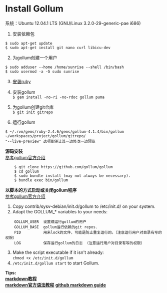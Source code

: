 # Install Gollum 
系统：Ubuntu 12.04.1 LTS (GNU/Linux 3.2.0-29-generic-pae i686)

1. 安装依赖包  
```
$ sudo apt-get update  
$ sudo apt-get install git nano curl libicu-dev  
```

2. 为gollum创建一个用户  
```
$ sudo adduser --home /home/sunrise --shell /bin/bash  
$ sudo usermod -a -G sudo sunrise  
```

3. [安装ruby](/it/server/wiki/install-ruby-by-rvm)  

4. 安装gollum  
`$ gem install -no-ri -no-rdoc gollum puma`

5. 为gollum创建git仓库  
`$ git init gitrepo`

6. 运行gollum  
```
$ ~/.rvm/gems/ruby-2.4.6/gems/gollum-4.1.4/bin/gollum ~/workspaces/project/gollum/gitrepo/  
"--live-preview" 选项能够让其一边修改一边预览
```

**源码安装**  
[参考gollum官方介绍](https://github.com/gollum/gollum)  
```
    $ git clone https://github.com/gollum/gollum
    $ cd gollum
    $ sudo bundle install (may not always be necessary).
    $ bundle exec bin/gollum
```

**以脚本的方式启动或关闭gollum程序**  
[参考gollum官方介绍](https://github.com/gollum/gollum/wiki/Gollum-as-a-service)  
1. Copy contrib/sysv-debian/init.d/gollum to /etc/init.d/ on your system.  
2. Adapt the GOLLUM_* variables to your needs: 
``` 
    GOLLUM_USER  设置成运行gollum的用户  
    GOLLUM_BASE  gollum运行依赖的git repos.  
    PID          用来lock的文件，可能是防止重复运行的。（注意运行用户对目录有写的权限）  
    LOG          保存运行gollum的日志 （注意运行用户对目录有写的权限）  
```
3. Make the script executable if it isn't already:  
    `chmod +x /etc/init.d/gollum`  
4. `/etc/init.d/gollum start` to start Gollum.

**Tips:**  
**[markdown教程](https://www.runoob.com/markdown/md-tutorial.html)**  
**[markdown官方语法教程](https://markdown.com.cn/basic-syntax/)**
**[github markdown guide](https://guides.github.com/features/mastering-markdown/)**  


